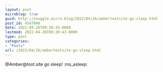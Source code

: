 ```yaml
---
layout: post
microblog: true
guid: http://snuggle.micro.blog/2022/04/26/ambertootsite-go-sleep.html
post_id: 4547040
date: 2022-04-26T09:20:43-0000
lastmod: 2022-04-26T09:20:43-0000
type: post
categories:
- "Posts"
url: /2022/04/26/ambertootsite-go-sleep.html
---
```

<p>@Amber@toot.site go sleep! :ms_asleep:</p>
